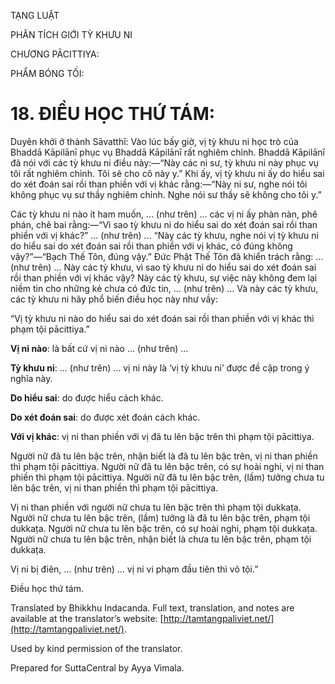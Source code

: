  

TẠNG LUẬT

PHÂN TÍCH GIỚI TỲ KHƯU NI

CHƯƠNG PĀCITTIYA:

PHẨM BÓNG TỐI:

# 18\. ĐIỀU HỌC THỨ TÁM:

Duyên khởi ở thành Sāvatthī: Vào lúc bấy giờ, vị tỳ khưu ni học trò của Bhaddā Kāpilānī phục vụ Bhaddā Kāpilānī rất nghiêm chỉnh. Bhaddā Kāpilānī đã nói với các tỳ khưu ni điều này:—“Này các ni sư, tỳ khưu ni này phục vụ tôi rất nghiêm chỉnh. Tôi sẽ cho cô này y.” Khi ấy, vị tỳ khưu ni ấy do hiểu sai do xét đoán sai rồi than phiền với vị khác rằng:—“Này ni sư, nghe nói tôi không phục vụ sư thầy nghiêm chỉnh. Nghe nói sư thầy sẽ không cho tôi y.”

Các tỳ khưu ni nào ít ham muốn, … (như trên) … các vị ni ấy phàn nàn, phê phán, chê bai rằng:—“Vì sao tỳ khưu ni do hiểu sai do xét đoán sai rồi than phiền với vị khác?” … (như trên) … “Này các tỳ khưu, nghe nói vị tỳ khưu ni do hiểu sai do xét đoán sai rồi than phiền với vị khác, có đúng không vậy?”—“Bạch Thế Tôn, đúng vậy.” Đức Phật Thế Tôn đã khiển trách rằng: … (như trên) … Này các tỳ khưu, vì sao tỳ khưu ni do hiểu sai do xét đoán sai rồi than phiền với vị khác vậy? Này các tỳ khưu, sự việc này không đem lại niềm tin cho những kẻ chưa có đức tin, … (như trên) … Và này các tỳ khưu, các tỳ khưu ni hãy phổ biến điều học này như vầy:

“Vị tỳ khưu ni nào do hiểu sai do xét đoán sai rồi than phiền với vị khác thì phạm tội pācittiya.”

**Vị ni nào**: là bất cứ vị ni nào … (như trên) …

**Tỳ khưu ni**: … (như trên) … vị ni này là ‘vị tỳ khưu ni’ được đề cập trong ý nghĩa này.

**Do hiểu sai**: do được hiểu cách khác.

**Do xét đoán sai**: do được xét đoán cách khác.

**Với vị khác**: vị ni than phiền với vị đã tu lên bậc trên thì phạm tội pācittiya.

Người nữ đã tu lên bậc trên, nhận biết là đã tu lên bậc trên, vị ni than phiền thì phạm tội pācittiya. Người nữ đã tu lên bậc trên, có sự hoài nghi, vị ni than phiền thì phạm tội pācittiya. Người nữ đã tu lên bậc trên, (lầm) tưởng chưa tu lên bậc trên, vị ni than phiền thì phạm tội pācittiya.

Vị ni than phiền với người nữ chưa tu lên bậc trên thì phạm tội dukkaṭa. Người nữ chưa tu lên bậc trên, (lầm) tưởng là đã tu lên bậc trên, phạm tội dukkaṭa. Người nữ chưa tu lên bậc trên, có sự hoài nghi, phạm tội dukkaṭa. Người nữ chưa tu lên bậc trên, nhận biết là chưa tu lên bậc trên, phạm tội dukkaṭa.

Vị ni bị điên, … (như trên) … vị ni vi phạm đầu tiên thì vô tội.”

Điều học thứ tám.

Translated by Bhikkhu Indacanda. Full text, translation, and notes are available at the translator’s website: [http://tamtangpaliviet.net/](http://tamtangpaliviet.net/).

Used by kind permission of the translator.

Prepared for SuttaCentral by Ayya Vimala.